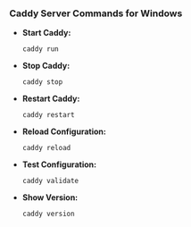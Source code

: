 ### Caddy Server Commands for Windows

- **Start Caddy:**
  ```shell
  caddy run
  ```
- **Stop Caddy:**
  ```shell
  caddy stop
  ```
- **Restart Caddy:**
  ```shell
  caddy restart
  ```
- **Reload Configuration:**
  ```shell
  caddy reload
  ```
- **Test Configuration:**
  ```shell
  caddy validate
  ```
- **Show Version:**
  ```shell
  caddy version
  ```
